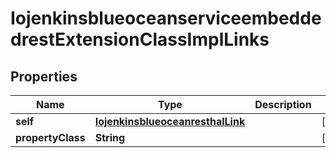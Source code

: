 
# IojenkinsblueoceanserviceembeddedrestExtensionClassImplLinks

## Properties
Name | Type | Description | Notes
------------ | ------------- | ------------- | -------------
**self** | [**IojenkinsblueoceanresthalLink**](IojenkinsblueoceanresthalLink.md) |  |  [optional]
**propertyClass** | **String** |  |  [optional]



